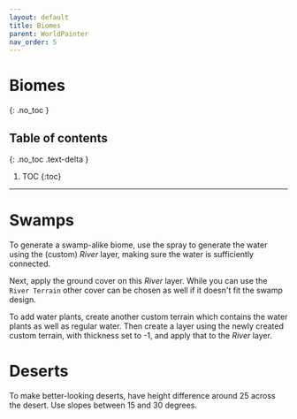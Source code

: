 ```yaml
---
layout: default
title: Biomes
parent: WorldPainter
nav_order: 5
---
```

# Biomes
{: .no_toc }

## Table of contents
{: .no_toc .text-delta }

1. TOC
{:toc}

---

# Swamps

To generate a swamp-alike biome, use the spray to generate the water using
the (custom) *River* layer, making sure the water is sufficiently connected.

Next, apply the ground cover on this *River* layer. While you can use the
`River Terrain` other cover can be chosen as well if it doesn't fit the swamp
design.

To add water plants, create another custom terrain which contains the water
plants as well as regular water. Then create a layer using the newly created
custom terrain, with thickness set to -1, and apply that to the *River* layer.

# Deserts

To make better-looking deserts, have height difference around 25 across the
desert. Use slopes between 15 and 30 degrees.
